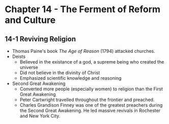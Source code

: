 # Chapter 14 - The Ferment of Reform and Culture

## 14-1 Reviving Religion
- Thomas Paine's book *The Age of Reason* (1794) attacked churches. 
- Deists 
  - Believed in the existance of a god, a supreme being who created the universe
  - Did not believe in the divinity of Christ
  - Emphasized scientific knowledge and reasoning
- Second Great Awakening
  - Converted more people (especially women) to religion than the First Great Awakening
  - Peter Cartwright travelled throughout the frontier and preached.
  - Charles Grandison Finney was one of the greatest preachers during the Second Great Awakening. He led massive revivals in Rochester and New York City. 